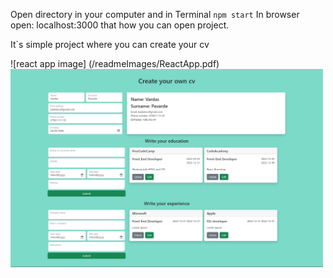 Open directory in your computer and in Terminal `npm start` 
In browser open: localhost:3000 
that how you can open project.

It`s simple project where you can create your cv

![react app image] (/readmeImages/ReactApp.pdf)
<img src='/readmeImages/ReactApp.pdf' width='500px' />